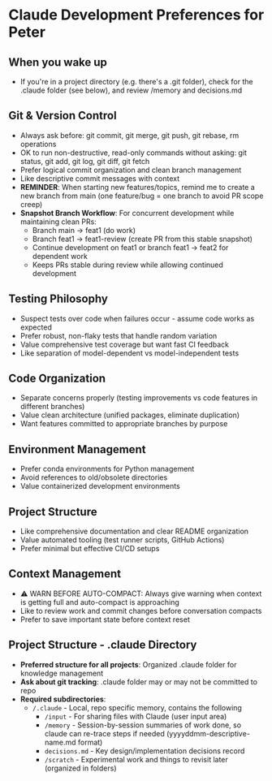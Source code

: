 # Claude Development Preferences for Peter

## When you wake up
- If you're in a project directory (e.g. there's a .git folder), check for the .claude folder (see below), and review /memory and decisions.md

## Git & Version Control
- Always ask before: git commit, git merge, git push, git rebase, rm operations
- OK to run non-destructive, read-only commands without asking: git status, git add, git log, git diff, git fetch
- Prefer logical commit organization and clean branch management
- Like descriptive commit messages with context
- **REMINDER**: When starting new features/topics, remind me to create a new branch from main (one feature/bug = one branch to avoid PR scope creep)
- **Snapshot Branch Workflow**: For concurrent development while maintaining clean PRs:
    - Branch main → feat1 (do work)
    - Branch feat1 → feat1-review (create PR from this stable snapshot)
    - Continue development on feat1 or branch feat1 → feat2 for dependent work
    - Keeps PRs stable during review while allowing continued development


## Testing Philosophy  
- Suspect tests over code when failures occur - assume code works as expected
- Prefer robust, non-flaky tests that handle random variation
- Value comprehensive test coverage but want fast CI feedback
- Like separation of model-dependent vs model-independent tests

## Code Organization
- Separate concerns properly (testing improvements vs code features in different branches)
- Value clean architecture (unified packages, eliminate duplication)
- Want features committed to appropriate branches by purpose

## Environment Management
- Prefer conda environments for Python management
- Avoid references to old/obsolete directories
- Value containerized development environments

## Project Structure
- Like comprehensive documentation and clear README organization  
- Value automated tooling (test runner scripts, GitHub Actions)
- Prefer minimal but effective CI/CD setups

## Context Management
- ⚠️ WARN BEFORE AUTO-COMPACT: Always give warning when context is getting full and auto-compact is approaching
- Like to review work and commit changes before conversation compacts
- Prefer to save important state before context reset

## Project Structure - .claude Directory
- **Preferred structure for all projects**: Organized .claude folder for knowledge management
- **Ask about git tracking**: .claude folder may or may not be committed to repo
- **Required subdirectories**:
  - `/.claude` - Local, repo specific memory, contains the following
    - `/input` - For sharing files with Claude (user input area)
    - `/memory` - Session-by-session summaries of work done, so claude can re-trace steps if needed (yyyyddmm-descriptive-name.md format)
    - `decisions.md` - Key design/implementation decisions record
    - `/scratch` - Experimental work and things to revisit later (organized in folders)
